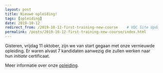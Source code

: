 ```yaml
---
layout: post
title: Nieuwe opleiding!
tags: [opleiding]
date: 2019-10-12
redirect_from: /2019-10-12-first-training-new-course    # VDC Site Update 2022
permalink: /posts/2019-10-12-first-training-new-course/index.html
---
```


Gisteren, vrijdag 11 oktober, zijn we van start gegaan met onze vernieuwde opleiding. Er waren alvast 7 kandidaten aanwezig die zullen werken naar hun *initiate* certificaat.

Meer informatie over onze [opleiding](/education). 
